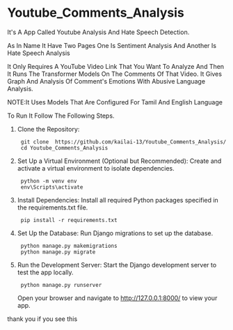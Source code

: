    # Youtube_Comments_Analysis
It's A App Called Youtube Analysis And Hate Speech Detection.
      
As In Name It Have Two Pages One Is Sentiment Analysis And Another Is Hate Speech Analysis
    
   
It Only Requires A YouTube Video Link That You Want To Analyze And Then It Runs The Transformer Models On The Comments Of That Video. It Gives Graph And Analysis Of Comment's Emotions With Abusive Language Analysis.
  
NOTE:It Uses Models That Are Configured For Tamil And English Language

To Run It Follow The Following Steps. 
  
1. Clone the Repository:

        git clone  https://github.com/kailai-13/Youtube_Comments_Analysis/
        cd Youtube_Comments_Analysis


3. Set Up a Virtual Environment (Optional but Recommended):
Create and activate a virtual environment to isolate dependencies.

        python -m venv env
        env\Scripts\activate

3. Install Dependencies:
      Install all required Python packages specified in the requirements.txt file.

        pip install -r requirements.txt


4. Set Up the Database:
      Run Django migrations to set up the database.

        python manage.py makemigrations
        python manage.py migrate

5. Run the Development Server:
      Start the Django development server to test the app locally.

        python manage.py runserver
      Open your browser and navigate to http://127.0.0.1:8000/ to view your app.



thank you if you see this 

